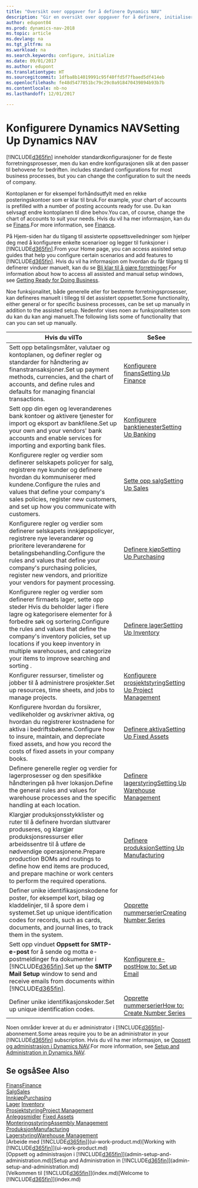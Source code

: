```yaml
---
title: "Oversikt over oppgaver for å definere Dynamics NAV"
description: "Gir en oversikt over oppgaver for å definere, initialisere og konfigurere Dynamics NAV etter behov."
author: edupont04
ms.prod: dynamics-nav-2018
ms.topic: article
ms.devlang: na
ms.tgt_pltfrm: na
ms.workload: na
ms.search.keywords: configure, initialize
ms.date: 09/01/2017
ms.author: edupont
ms.translationtype: HT
ms.sourcegitcommit: 1dfba8b14019991c95f40ffd5f7fbaed5df414eb
ms.openlocfilehash: fe48d5477851bc79c29c0a918470439894b93b7b
ms.contentlocale: nb-no
ms.lasthandoff: 12/01/2017

---
```

# <a name="setting-up-dynamics-nav"></a><span data-ttu-id="b4c02-103">Konfigurere Dynamics NAV</span><span class="sxs-lookup"><span data-stu-id="b4c02-103">Setting Up Dynamics NAV</span></span>
[!INCLUDE[d365fin](includes/d365fin_md.md)]<span data-ttu-id="b4c02-104"> inneholder standardkonfigurasjoner for de fleste forretningsprosesser, men du kan endre konfigurasjonen slik at den passer til behovene for bedriften.</span><span class="sxs-lookup"><span data-stu-id="b4c02-104"> includes standard configurations for most business processes, but you can change the configuration to suit the needs of company.</span></span>

<span data-ttu-id="b4c02-105">Kontoplanen er for eksempel forhåndsutfylt med en rekke posteringskontoer som er klar til bruk.</span><span class="sxs-lookup"><span data-stu-id="b4c02-105">For example, your chart of accounts is prefilled with a number of posting accounts ready for use.</span></span> <span data-ttu-id="b4c02-106">Du kan selvsagt endre kontoplanen til dine behov.</span><span class="sxs-lookup"><span data-stu-id="b4c02-106">You can, of course, change the chart of accounts to suit your needs.</span></span> <span data-ttu-id="b4c02-107">Hvis du vil ha mer informasjon, kan du se [Finans](finance.md).</span><span class="sxs-lookup"><span data-stu-id="b4c02-107">For more information, see [Finance](finance.md).</span></span>

<span data-ttu-id="b4c02-108">På Hjem-siden har du tilgang til assisterte oppsettsveiledninger som hjelper deg med å konfigurere enkelte scenarioer og legger til funksjoner i [!INCLUDE[d365fin](includes/d365fin_md.md)].</span><span class="sxs-lookup"><span data-stu-id="b4c02-108">From your Home page, you can access assisted setup guides that help you configure certain scenarios and add features to [!INCLUDE[d365fin](includes/d365fin_md.md)].</span></span> <span data-ttu-id="b4c02-109">Hvis du vil ha informasjon om hvordan du får tilgang til definerer vinduer manuelt, kan du se [Bli klar til å gjøre forretninger](ui-get-ready-business.md).</span><span class="sxs-lookup"><span data-stu-id="b4c02-109">For information about how to access all assisted and manual setup windows, see [Getting Ready for Doing Business](ui-get-ready-business.md).</span></span>

<span data-ttu-id="b4c02-110">Noe funksjonalitet, både generelle eller for bestemte forretningsprosesser, kan defineres manuelt i tillegg til det assistert oppsettet.</span><span class="sxs-lookup"><span data-stu-id="b4c02-110">Some functionality, either general or for specific business processes, can be set up manually in addition to the assisted setup.</span></span> <span data-ttu-id="b4c02-111">Nedenfor vises noen av funksjonaliteten som du kan du kan angi manuelt.</span><span class="sxs-lookup"><span data-stu-id="b4c02-111">The following lists some of functionality that can you can set up manually.</span></span>

| <span data-ttu-id="b4c02-112">Hvis du vil</span><span class="sxs-lookup"><span data-stu-id="b4c02-112">To</span></span> | <span data-ttu-id="b4c02-113">Se</span><span class="sxs-lookup"><span data-stu-id="b4c02-113">See</span></span> |
| --- | --- |
| <span data-ttu-id="b4c02-114">Sett opp betalingsmåter, valutaer og kontoplanen, og definer regler og standarder for håndtering av finanstransaksjoner.</span><span class="sxs-lookup"><span data-stu-id="b4c02-114">Set up payment methods, currencies, and the chart of accounts, and define rules and defaults for managing financial transactions.</span></span> |[<span data-ttu-id="b4c02-115">Konfigurere finans</span><span class="sxs-lookup"><span data-stu-id="b4c02-115">Setting Up Finance</span></span>](finance-setup-finance.md) |
| <span data-ttu-id="b4c02-116">Sett opp din egen og leverandørenes bank kontoer og aktivere tjenester for import og eksport av bankfilene.</span><span class="sxs-lookup"><span data-stu-id="b4c02-116">Set up your own and your vendors' bank accounts and enable services for importing and exporting bank files.</span></span> |[<span data-ttu-id="b4c02-117">Konfigurere banktjenester</span><span class="sxs-lookup"><span data-stu-id="b4c02-117">Setting Up Banking</span></span>](bank-setup-banking.md) |
| <span data-ttu-id="b4c02-118">Konfigurere regler og verdier som definerer selskapets policyer for salg, registrere nye kunder og definere hvordan du kommuniserer med kundene.</span><span class="sxs-lookup"><span data-stu-id="b4c02-118">Configure the rules and values that define your company's sales policies, register new customers, and set up how you communicate with customers.</span></span> |[<span data-ttu-id="b4c02-119">Sette opp salg</span><span class="sxs-lookup"><span data-stu-id="b4c02-119">Setting Up Sales</span></span>](sales-setup-sales.md) |
| <span data-ttu-id="b4c02-120">Konfigurere regler og verdier som definerer selskapets innkjøpspolicyer, registrere nye leverandører og prioritere leverandørene for betalingsbehandling.</span><span class="sxs-lookup"><span data-stu-id="b4c02-120">Configure the rules and values that define your company's purchasing policies, register new vendors, and prioritize your vendors for payment processing.</span></span> |[<span data-ttu-id="b4c02-121">Definere kjøp</span><span class="sxs-lookup"><span data-stu-id="b4c02-121">Setting Up Purchasing</span></span>](purchasing-setup-purchasing.md) |
| <span data-ttu-id="b4c02-122">Konfigurere regler og verdier som definerer firmaets lager, sette opp steder Hvis du beholder lager i flere lagre og kategorisere elementer for å forbedre søk og sortering.</span><span class="sxs-lookup"><span data-stu-id="b4c02-122">Configure the rules and values that define the company's inventory policies, set up locations if you keep inventory in multiple warehouses, and categorize your items to improve searching and sorting .</span></span> |[<span data-ttu-id="b4c02-123">Definere lager</span><span class="sxs-lookup"><span data-stu-id="b4c02-123">Setting Up Inventory</span></span>](inventory-setup-inventory.md) |
| <span data-ttu-id="b4c02-124">Konfigurer ressurser, timelister og jobber til å administrere prosjekter.</span><span class="sxs-lookup"><span data-stu-id="b4c02-124">Set up resources, time sheets, and jobs to manage projects.</span></span> |[<span data-ttu-id="b4c02-125">Konfigurere prosjektstyring</span><span class="sxs-lookup"><span data-stu-id="b4c02-125">Setting Up Project Management</span></span>](projects-setup-projects.md) |
| <span data-ttu-id="b4c02-126">Konfigurere hvordan du forsikrer, vedlikeholder og avskrivner aktiva, og hvordan du registrerer kostnadene for aktiva i bedriftsbøkene.</span><span class="sxs-lookup"><span data-stu-id="b4c02-126">Configure how to insure, maintain, and depreciate fixed assets, and how you record the costs of fixed assets in your company books.</span></span> |[<span data-ttu-id="b4c02-127">Definere aktiva</span><span class="sxs-lookup"><span data-stu-id="b4c02-127">Setting Up Fixed Assets</span></span>](fa-setup.md) |
|<span data-ttu-id="b4c02-128">Definere generelle regler og verdier for lagerprosesser og den spesifikke håndteringen på hver lokasjon.</span><span class="sxs-lookup"><span data-stu-id="b4c02-128">Define the general rules and values for warehouse processes and the specific handling at each location.</span></span>|[<span data-ttu-id="b4c02-129">Definere lagerstyring</span><span class="sxs-lookup"><span data-stu-id="b4c02-129">Setting Up Warehouse Management</span></span>](warehouse-setup-warehouse.md)|
|<span data-ttu-id="b4c02-130">Klargjør produksjonsstykklister og ruter til å definere hvordan sluttvarer produseres, og klargjør produksjonsressurser eller arbeidssentre til å utføre de nødvendige operasjonene.</span><span class="sxs-lookup"><span data-stu-id="b4c02-130">Prepare production BOMs and routings to define how end items are produced, and prepare machine or work centers to perform the required operations.</span></span>|[<span data-ttu-id="b4c02-131">Definere produksjon</span><span class="sxs-lookup"><span data-stu-id="b4c02-131">Setting Up Manufacturing</span></span>](production-configure-production-processes.md)|
| <span data-ttu-id="b4c02-132">Definer unike identifikasjonskodene for poster, for eksempel kort, bilag og kladdelinjer, til å spore dem i systemet.</span><span class="sxs-lookup"><span data-stu-id="b4c02-132">Set up unique identification codes for records, such as cards, documents, and journal lines, to track them in the system.</span></span> |[<span data-ttu-id="b4c02-133">Opprette nummerserier</span><span class="sxs-lookup"><span data-stu-id="b4c02-133">Creating Number Series</span></span>](ui-create-number-series.md) |
| <span data-ttu-id="b4c02-134">Sett opp vinduet **Oppsett for SMTP-e-post** for å sende og motta e-postmeldinger fra dokumenter i [!INCLUDE[d365fin](includes/d365fin_md.md)].</span><span class="sxs-lookup"><span data-stu-id="b4c02-134">Set up the **SMTP Mail Setup** window to send and receive emails from documents within [!INCLUDE[d365fin](includes/d365fin_md.md)].</span></span> |[<span data-ttu-id="b4c02-135">Konfigurere e-post</span><span class="sxs-lookup"><span data-stu-id="b4c02-135">How to: Set up Email</span></span>](madeira-how-setup-email.md) |
| <span data-ttu-id="b4c02-136">Definer unike identifikasjonskoder.</span><span class="sxs-lookup"><span data-stu-id="b4c02-136">Set up unique identification codes.</span></span> |[<span data-ttu-id="b4c02-137">Opprette nummerserier</span><span class="sxs-lookup"><span data-stu-id="b4c02-137">How to: Create Number Series</span></span>](ui-create-number-series.md) |

<span data-ttu-id="b4c02-138">Noen områder krever at du er administrator i [!INCLUDE[d365fin](includes/d365fin_md.md)]-abonnement.</span><span class="sxs-lookup"><span data-stu-id="b4c02-138">Some areas require you to be an administrator in your [!INCLUDE[d365fin](includes/d365fin_md.md)] subscription.</span></span> <span data-ttu-id="b4c02-139">Hvis du vil ha mer informasjon, se [Oppsett og administrasjon i Dynamics NAV](admin-setup-and-administration.md).</span><span class="sxs-lookup"><span data-stu-id="b4c02-139">For more information, see [Setup and Administration in Dynamics NAV](admin-setup-and-administration.md).</span></span>  

## <a name="see-also"></a><span data-ttu-id="b4c02-140">Se også</span><span class="sxs-lookup"><span data-stu-id="b4c02-140">See Also</span></span>
[<span data-ttu-id="b4c02-141">Finans</span><span class="sxs-lookup"><span data-stu-id="b4c02-141">Finance</span></span>](finance.md)  
[<span data-ttu-id="b4c02-142">Salg</span><span class="sxs-lookup"><span data-stu-id="b4c02-142">Sales</span></span>](sales-manage-sales.md)  
[<span data-ttu-id="b4c02-143">Innkjøp</span><span class="sxs-lookup"><span data-stu-id="b4c02-143">Purchasing</span></span>](purchasing-manage-purchasing.md)  
<span data-ttu-id="b4c02-144">[Lager](inventory-manage-inventory.md)  </span><span class="sxs-lookup"><span data-stu-id="b4c02-144">[Inventory](inventory-manage-inventory.md)  </span></span>  
[<span data-ttu-id="b4c02-145">Prosjektstyring</span><span class="sxs-lookup"><span data-stu-id="b4c02-145">Project Management</span></span>](projects-manage-projects.md)  
<span data-ttu-id="b4c02-146">[Anleggsmidler](fa-manage.md)  </span><span class="sxs-lookup"><span data-stu-id="b4c02-146">[Fixed Assets](fa-manage.md)  </span></span>  
[<span data-ttu-id="b4c02-147">Monteringsstyring</span><span class="sxs-lookup"><span data-stu-id="b4c02-147">Assembly Management</span></span>](assembly-assemble-items.md)  
[<span data-ttu-id="b4c02-148">Produksjon</span><span class="sxs-lookup"><span data-stu-id="b4c02-148">Manufacturing</span></span>](production-manage-manufacturing.md)  
[<span data-ttu-id="b4c02-149">Lagerstyring</span><span class="sxs-lookup"><span data-stu-id="b4c02-149">Warehouse Management</span></span>](warehouse-manage-warehouse.md)  
<span data-ttu-id="b4c02-150">[Arbeide med [!INCLUDE[d365fin](includes/d365fin_md.md)]](ui-work-product.md)</span><span class="sxs-lookup"><span data-stu-id="b4c02-150">[Working with [!INCLUDE[d365fin](includes/d365fin_md.md)]](ui-work-product.md)</span></span>  
<span data-ttu-id="b4c02-151">[Oppsett og administrasjon i [!INCLUDE[d365fin](includes/d365fin_md.md)]](admin-setup-and-administration.md)</span><span class="sxs-lookup"><span data-stu-id="b4c02-151">[Setup and Administration in [!INCLUDE[d365fin](includes/d365fin_md.md)]](admin-setup-and-administration.md)</span></span>  
<span data-ttu-id="b4c02-152">[Velkommen til [!INCLUDE[d365fin](includes/d365fin_md.md)]](index.md)</span><span class="sxs-lookup"><span data-stu-id="b4c02-152">[Welcome to [!INCLUDE[d365fin](includes/d365fin_md.md)]](index.md)</span></span>  

